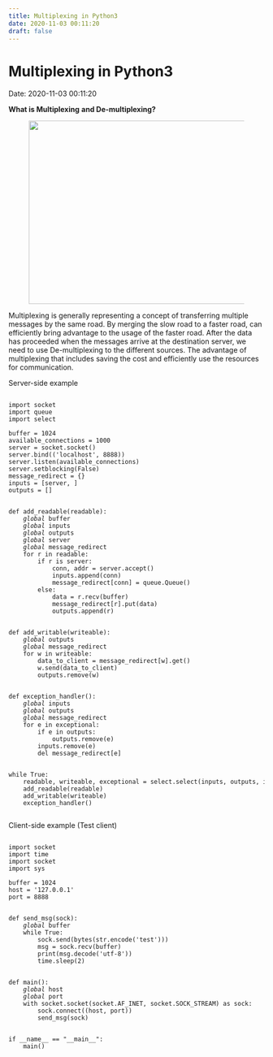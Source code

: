 ```yaml
---
title: Multiplexing in Python3 
date: 2020-11-03 00:11:20 
draft: false
---
```

# Multiplexing in Python3
Date: 2020-11-03 00:11:20

<!-- wp:paragraph {"fontSize":"medium"} -->
<p class="has-medium-font-size"><strong>What is Multiplexing</strong> <strong>and De-multiplexing?</strong></p>
<!-- /wp:paragraph -->

<!-- wp:image {"id":564,"width":722,"height":361,"sizeSlug":"large","linkDestination":"none"} -->
<figure class="wp-block-image size-large is-resized"><img src="https://whalefallnotes.blog/wp-content/uploads/2020/11/multiplexing-3.png?w=841" alt="" class="wp-image-564" width="722" height="361" /></figure>
<!-- /wp:image -->

<!-- wp:paragraph -->
<p>Multiplexing is generally representing a concept of transferring multiple messages by the same road. By merging the slow road to a faster road, can efficiently bring advantage to the usage of the faster road. After the data has proceeded when the messages arrive at the destination server, we need to use De-multiplexing to the different sources. The advantage of multiplexing that includes saving the cost and efficiently use the resources for communication.</p>
<!-- /wp:paragraph -->

<!-- wp:paragraph -->
<p>Server-side example</p>
<!-- /wp:paragraph -->

<!-- wp:code -->
<pre class="wp-block-code"><code>
import&nbsp;socket
import&nbsp;queue
import&nbsp;select

buffer&nbsp;=&nbsp;1024
available_connections&nbsp;=&nbsp;1000
server&nbsp;=&nbsp;socket.socket()
server.bind(('localhost',&nbsp;8888))
server.listen(available_connections)
server.setblocking(False)
message_redirect&nbsp;=&nbsp;{}
inputs&nbsp;=&nbsp;&#091;server,&nbsp;]
outputs&nbsp;=&nbsp;&#091;]


def&nbsp;add_readable(readable):
&nbsp;&nbsp;&nbsp;&nbsp;<em>global</em>&nbsp;buffer
&nbsp;&nbsp;&nbsp;&nbsp;<em>global</em>&nbsp;inputs
&nbsp;&nbsp;&nbsp;&nbsp;<em>global</em>&nbsp;outputs
&nbsp;&nbsp;&nbsp;&nbsp;<em>global</em>&nbsp;server
&nbsp;&nbsp;&nbsp;&nbsp;<em>global</em>&nbsp;message_redirect
&nbsp;&nbsp;&nbsp;&nbsp;for&nbsp;r&nbsp;in&nbsp;readable:
&nbsp;&nbsp;&nbsp;&nbsp;&nbsp;&nbsp;&nbsp;&nbsp;if&nbsp;r&nbsp;is&nbsp;server:
&nbsp;&nbsp;&nbsp;&nbsp;&nbsp;&nbsp;&nbsp;&nbsp;&nbsp;&nbsp;&nbsp;&nbsp;conn,&nbsp;addr&nbsp;=&nbsp;server.accept()
&nbsp;&nbsp;&nbsp;&nbsp;&nbsp;&nbsp;&nbsp;&nbsp;&nbsp;&nbsp;&nbsp;&nbsp;inputs.append(conn)
&nbsp;&nbsp;&nbsp;&nbsp;&nbsp;&nbsp;&nbsp;&nbsp;&nbsp;&nbsp;&nbsp;&nbsp;message_redirect&#091;conn]&nbsp;=&nbsp;queue.Queue()
&nbsp;&nbsp;&nbsp;&nbsp;&nbsp;&nbsp;&nbsp;&nbsp;else:
&nbsp;&nbsp;&nbsp;&nbsp;&nbsp;&nbsp;&nbsp;&nbsp;&nbsp;&nbsp;&nbsp;&nbsp;data&nbsp;=&nbsp;r.recv(buffer)
&nbsp;&nbsp;&nbsp;&nbsp;&nbsp;&nbsp;&nbsp;&nbsp;&nbsp;&nbsp;&nbsp;&nbsp;message_redirect&#091;r].put(data)
&nbsp;&nbsp;&nbsp;&nbsp;&nbsp;&nbsp;&nbsp;&nbsp;&nbsp;&nbsp;&nbsp;&nbsp;outputs.append(r)


def&nbsp;add_writable(writeable):
&nbsp;&nbsp;&nbsp;&nbsp;<em>global</em>&nbsp;outputs
&nbsp;&nbsp;&nbsp;&nbsp;<em>global</em>&nbsp;message_redirect
&nbsp;&nbsp;&nbsp;&nbsp;for&nbsp;w&nbsp;in&nbsp;writeable:
&nbsp;&nbsp;&nbsp;&nbsp;&nbsp;&nbsp;&nbsp;&nbsp;data_to_client&nbsp;=&nbsp;message_redirect&#091;w].get()
&nbsp;&nbsp;&nbsp;&nbsp;&nbsp;&nbsp;&nbsp;&nbsp;w.send(data_to_client)
&nbsp;&nbsp;&nbsp;&nbsp;&nbsp;&nbsp;&nbsp;&nbsp;outputs.remove(w)


def&nbsp;exception_handler():
&nbsp;&nbsp;&nbsp;&nbsp;<em>global</em>&nbsp;inputs
&nbsp;&nbsp;&nbsp;&nbsp;<em>global</em>&nbsp;outputs
&nbsp;&nbsp;&nbsp;&nbsp;<em>global</em>&nbsp;message_redirect
&nbsp;&nbsp;&nbsp;&nbsp;for&nbsp;e&nbsp;in&nbsp;exceptional:
&nbsp;&nbsp;&nbsp;&nbsp;&nbsp;&nbsp;&nbsp;&nbsp;if&nbsp;e&nbsp;in&nbsp;outputs:
&nbsp;&nbsp;&nbsp;&nbsp;&nbsp;&nbsp;&nbsp;&nbsp;&nbsp;&nbsp;&nbsp;&nbsp;outputs.remove(e)
&nbsp;&nbsp;&nbsp;&nbsp;&nbsp;&nbsp;&nbsp;&nbsp;inputs.remove(e)
&nbsp;&nbsp;&nbsp;&nbsp;&nbsp;&nbsp;&nbsp;&nbsp;del&nbsp;message_redirect&#091;e]


while&nbsp;True:
&nbsp;&nbsp;&nbsp;&nbsp;readable,&nbsp;writeable,&nbsp;exceptional&nbsp;=&nbsp;select.select(inputs,&nbsp;outputs,&nbsp;inputs)
&nbsp;&nbsp;&nbsp;&nbsp;add_readable(readable)
&nbsp;&nbsp;&nbsp;&nbsp;add_writable(writeable)
&nbsp;&nbsp;&nbsp;&nbsp;exception_handler()

</code></pre>
<!-- /wp:code -->

<!-- wp:paragraph -->
<p>Client-side example (Test client)</p>
<!-- /wp:paragraph -->

<!-- wp:code -->
<pre class="wp-block-code"><code>
import&nbsp;socket
import&nbsp;time
import&nbsp;socket
import&nbsp;sys

buffer&nbsp;=&nbsp;1024
host&nbsp;=&nbsp;'127.0.0.1'
port&nbsp;=&nbsp;8888


def&nbsp;send_msg(sock):
&nbsp;&nbsp;&nbsp;&nbsp;<em>global</em>&nbsp;buffer
&nbsp;&nbsp;&nbsp;&nbsp;while&nbsp;True:
&nbsp;&nbsp;&nbsp;&nbsp;&nbsp;&nbsp;&nbsp;&nbsp;sock.send(bytes(str.encode('test')))
&nbsp;&nbsp;&nbsp;&nbsp;&nbsp;&nbsp;&nbsp;&nbsp;msg&nbsp;=&nbsp;sock.recv(buffer)
&nbsp;&nbsp;&nbsp;&nbsp;&nbsp;&nbsp;&nbsp;&nbsp;print(msg.decode('utf-8'))
&nbsp;&nbsp;&nbsp;&nbsp;&nbsp;&nbsp;&nbsp;&nbsp;time.sleep(2)


def&nbsp;main():
&nbsp;&nbsp;&nbsp;&nbsp;<em>global</em>&nbsp;host
&nbsp;&nbsp;&nbsp;&nbsp;<em>global</em>&nbsp;port
&nbsp;&nbsp;&nbsp;&nbsp;with&nbsp;socket.socket(socket.AF_INET,&nbsp;socket.SOCK_STREAM)&nbsp;as&nbsp;sock:
&nbsp;&nbsp;&nbsp;&nbsp;&nbsp;&nbsp;&nbsp;&nbsp;sock.connect((host,&nbsp;port))
&nbsp;&nbsp;&nbsp;&nbsp;&nbsp;&nbsp;&nbsp;&nbsp;send_msg(sock)


if&nbsp;__name__&nbsp;==&nbsp;"__main__":
&nbsp;&nbsp;&nbsp;&nbsp;main()
</code></pre>
<!-- /wp:code -->
